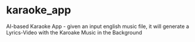 # karaoke_app
AI-based Karaoke App - given an input english music file, it will generate a Lyrics-Video with the Karoake Music in the Background 
